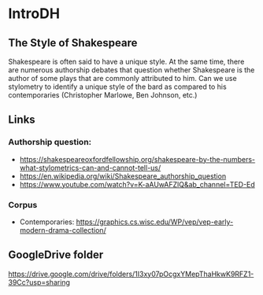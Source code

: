 # IntroDH

## The Style of Shakespeare

Shakespeare is often said to have a unique style. At the same time, there are numerous authorship debates that question whether Shakespeare is the author of some plays that are commonly attributed to him. Can we use stylometry to identify a unique style of the bard as compared to his contemporaries (Christopher Marlowe, Ben Johnson, etc.)

## Links
### Authorship question:
- https://shakespeareoxfordfellowship.org/shakespeare-by-the-numbers-what-stylometrics-can-and-cannot-tell-us/
- https://en.wikipedia.org/wiki/Shakespeare_authorship_question
- https://www.youtube.com/watch?v=K-aAUwAFZlQ&ab_channel=TED-Ed
### Corpus
- Contemporaries: https://graphics.cs.wisc.edu/WP/vep/vep-early-modern-drama-collection/

## GoogleDrive folder
https://drive.google.com/drive/folders/1I3xy07pOcgxYMepThaHkwK9RFZ1-39Cc?usp=sharing
